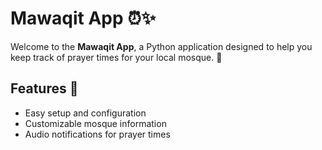 # Mawaqit App ⏰✨

Welcome to the **Mawaqit App**, a Python application designed to help you keep track of prayer times for your local mosque. 🕌

## Features 🚀

- Easy setup and configuration
- Customizable mosque information
- Audio notifications for prayer times
